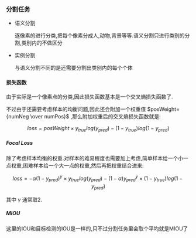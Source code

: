 ### 分割任务

* 语义分割

  逐像素的进行分类,把每个像素分成人,动物,背景等等.语义分割只进行类别的分割,类别内的不做区分

* 实例分割

  与语义分割不同的是还需要分割出类别内的每个个体

#### 损失函数

由于实际是一个像素点的分类,因此损失函数基本是一个交叉熵损失函数了.

不过由于还需要考虑样本的均衡问题,因此还会附加一个权重值 $posWeight={numNeg \over numPos}$ ,那么附加权重后的交叉熵损失函数就是:

$$
loss=posWeight \times y_{true}log(y_{pred}) - (1-y_{true})log(1-y_{pred})
$$

##### Focal Loss

除了考虑样本均衡的权重.对样本的难易程度也需要加上考虑,简单样本给一个小一点权重,困难样本给一个大一点的权重,然后再把权重结合进来:

$$
loss=-\alpha(1-y_{pred})^\gamma \times y_{true}log(y_{pred}) -(1-\alpha)y_{pred}^\gamma \times (1-y_{true})log(1-y_{pred})
$$

其中 $\gamma$ 通常取2.

##### MIOU

这里的IOU和目标检测的IOU是一样的,只不过分割任务里会取个平均就是MIOU了
